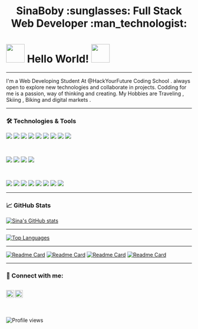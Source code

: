 <h1 align="center">
SinaBoby :sunglasses: Full Stack Web Developer :man_technologist:
</h1>

#     <img src="https://github.com/SinaBoby/SinaBoby.github.io/blob/main/globe.gif?raw=true" width="50px">    Hello World!                <img src="https://raw.githubusercontent.com/MartinHeinz/MartinHeinz/master/wave.gif" width="50px">

---

I'm a Web Developing Student At @HackYourFuture Coding School . always open to explore new technologies and collaborate in projects.
Codding for me is a passion, way of thinking and creating.
My Hobbies are Traveling , Skiing , Biking and digital markets .

---


### :hammer_and_wrench: Technologies & Tools

![](https://img.shields.io/badge/Code-React-informational?style=flat&logo=react&color=61DAFB)
![](https://img.shields.io/badge/Code-Redux-informational?style=flat&logo=Redux&color=764ABC)
![](https://img.shields.io/badge/Code-JavaScript-informational?style=flat&logo=JavaScript&color=F7DF1E)
![](https://img.shields.io/badge/Code-Ruby-informational?style=flat&logo=Ruby&color=CC342D)
![](https://img.shields.io/badge/Code-Ruby_on_Rails-informational?style=flat&logo=Ruby-On-Rails&color=CC0000)
![](https://img.shields.io/badge/Code-HTML5-informational?style=flat&logo=HTML5&color=E34F26)
![](https://img.shields.io/badge/Code-PostgreSQL-informational?style=flat&logo=PostgreSQL&color=336791)
![](https://img.shields.io/badge/Code-SQLite-informational?style=flat&logo=SQLite&color=003B57)
![](https://img.shields.io/badge/Code-Python-informational?style=flat&logo=Python&color=003B57)

</br>

![](https://img.shields.io/badge/Style-Bootstrap-informational?style=flat&logo=Bootstrap&color=7952B3)
![](https://img.shields.io/badge/Style-CSS3-informational?style=flat&logo=CSS3&color=1572B6)
![](https://img.shields.io/badge/Style-styled--components-informational?style=flat&logo=styled-components&color=DB7093)
![](https://img.shields.io/badge/Style-Material--UI-informational?style=flat&logo=Material-UI&color=0081CB)


</br>

![](https://img.shields.io/badge/Tools-Figma-informational?style=flat&logo=Figma&color=F24E1E)
![](https://img.shields.io/badge/Tools-NPM-informational?style=flat&logo=NPM&color=CB3837)
![](https://img.shields.io/badge/Tools-Yarn-informational?style=flat&logo=Yarn&color=2C8EBB)
![](https://img.shields.io/badge/Tools-Postman-informational?style=flat&logo=Postman&color=FF6C37)
![](https://img.shields.io/badge/Tools-Heroku-informational?style=flat&logo=Heroku&color=430098)
![](https://img.shields.io/badge/Tools-Netlify-informational?style=flat&logo=netlify&color=00C7B7)
![](https://img.shields.io/badge/Tools-Git-informational?style=flat&logo=Git&color=F05032)
![](https://img.shields.io/badge/Tools-GitHub-informational?style=flat&logo=GitHub&color=181717)

---
### 📈 GitHub Stats

[![Sina's GitHub stats](https://github-readme-stats.vercel.app/api?username=sinaboby&show_icons=true&theme=highcontrast)](https://github.com/sinaboby/)

<!-- dark, radical, merko, gruvbox, tokyonight, onedark, cobalt, synthwave, highcontrast, dracula -->

---

[![Top Languages](https://github-readme-stats.vercel.app/api/top-langs/?username=sinaboby&layout=compact)](https://github.com/sinaboby/)

---

[![Readme Card](https://github-readme-stats.vercel.app/api/pin/?username=sinaboby&repo=browser-quiz-project-starter)](https://github.com/SinaBoby/browser-quiz-project-starter)
[![Readme Card](https://github-readme-stats.vercel.app/api/pin/?username=sinaboby&repo=navbar)](https://github.com/SinaBoby/navbar)
[![Readme Card](https://github-readme-stats.vercel.app/api/pin/?username=sinaboby&repo=patreonResponsive)](https://github.com/SinaBoby/patreonResponsive)
[![Readme Card](https://github-readme-stats.vercel.app/api/pin/?username=sinaboby&repo=pianoBar)](https://github.com/SinaBoby/pianoBar)

---

### 🤝 Connect with me:

<a href="https://www.linkedin.com/in/sinagholipour/"><img align="left" src="https://raw.githubusercontent.com/yushi1007/yushi1007/main/images/linkedin.svg" alt="Yu Shi | LinkedIn" width="21px"/></a>
<a href="https://instagram.com/sinaboby"><img align="left" src="https://raw.githubusercontent.com/yushi1007/yushi1007/main/images/instagram.svg" alt="Yu Shi | Instagram" width="21px"/></a>
<br>
---

<br>

![Profile views](https://gpvc.arturio.dev/SinaBoby)







<!-- Resources -->
<!-- Icons: https://simpleicons.org/ -->
<!-- GitHub Stats: https://github.com/anuraghazra/github-readme-stats -->
<!-- Emojis: https://emojipedia.org/emoji/ -->
<!-- HTML Emojis: https://www.fileformat.info/index.htm -->
<!-- Shields: https://shields.io/ -->
<!-- Awesome GitHub Profile README: https://github.com/abhisheknaiidu/awesome-github-profile-readme -->

